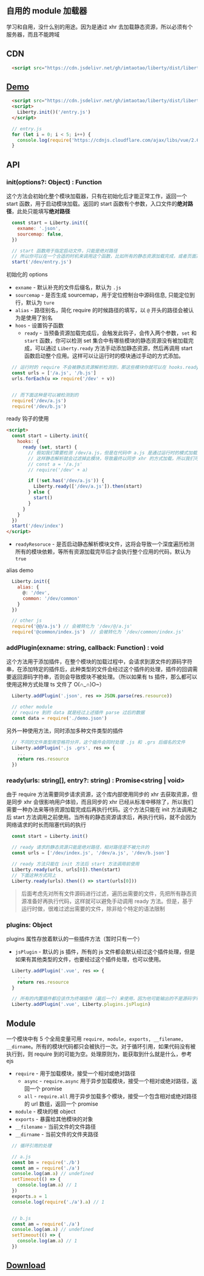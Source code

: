 ## 自用的 module 加载器
学习和自用，没什么别的用途。因为是通过 xhr 去加载静态资源，所以必须有个服务器，而且不能跨域

## CDN
```html
  <script src="https://cdn.jsdelivr.net/gh/imtaotao/liberty/dist/liberty-0.0.3.min.js"></script>
```

## [Demo](./index.html)
```html
  <script src="https://cdn.jsdelivr.net/gh/imtaotao/liberty/dist/liberty-0.0.3.min.js"></script>
  <script>
    Liberty.init()('/entry.js')
  </script>
```

```js
  // entry.js
  for (let i = 0; i < 5; i++) {
    console.log(require('https://cdnjs.cloudflare.com/ajax/libs/vue/2.6.10/vue.common.dev.js'));
  }
```

## API
### init(options?: Object) : Function
这个方法会初始化整个模块加载器，只有在初始化后才能正常工作，返回一个 start 函数，用于启动模块加载。返回的 start 函数有个参数，入口文件的**绝对路径**，此处只能填写**绝对路径**

```js
  const start = Liberty.init({
    exname: '.json',
    sourcemap: false, 
  })

  // start 函数用于指定启动文件，只能是绝对路径
  // 所以你可以在一个合适的时机来调用这个函数，比如所有的静态资源加载完成，或者页面某些节点渲染完成后
  start('/dev/entry.js')
```

初始化的 options
- `exname` - 默认补充的文件后缀名，默认为 `.js`
- `sourcemap` - 是否生成 sourcemap，用于定位控制台中源码信息, 只能定位到行，默认为 `ture`
- `alias` - 路径别名，简化 require 的时候路径的填写，以 `@` 开头的路径会被认为是使用了别名
- `hoos` - 设置钩子函数
  + `ready` - 当预备资源加载完成后，会触发此钩子，会传入两个参数，`set` 和 `start` 函数，你可以检测 set 集合中有哪些模块的静态资源没有被加载完成，可以通过 `Liberty.ready` 方法手动添加静态资源，然后再调用 start 函数启动整个应用。这样可以让运行时的模块通过手动的方式添加。
```js
  // 运行时的 require 不会被静态资源解析检测到，那这些模块你就可以在 hooks.ready 钩子中手动加载静态资源
  const urls = ['/a.js', '/b.js']
  urls.forEach(u => require('/dev' + v))


  // 而下面这种是可以被检测到的
  require('/dev/a.js')
  require('/dev/b.js')
``` 

ready 钩子的使用
```html
<script>
  const start = Liberty.init({
    hooks: {
      ready (set, start) {
        // 假如我们需要检测 /dev/a.js，但是在代码中 a.js 是通过运行时的模式加载的，例如
        // 这样静态解析就会过滤掉此模块，导致最终以同步 xhr 的方式加载，所以我们可以在 ready 钩子中手动指定
        // const a = '/a.js'
        // require('/dev' + a)

        if (!set.has('/dev/a.js')) {
          Liberty.ready(['/dev/a.js']).then(start)
        } else {
          start()
        }
      }
    }
  })
  start('/dev/index')
</script>
```
- `readyResoruce` - 是否启动静态解析模块文件，这将会导致一个深度遍历检测所有的模块依赖，等所有资源加载完毕后才会执行整个应用的代码，默认为 `true`

alias demo
```js
  Liberty.init({
    alias: {
      @: '/dev',
      common: '/dev/common'
    }
  })

  // other js
  require('@@/a.js') // 会被转化为 '/dev/@/a.js'
  require('@common/index.js')  // 会被转化为 '/dev/common/index.js'
```

### addPlugin(exname: string, callback: Function) : void
这个方法用于添加插件，在整个模块的加载过程中，会请求到源文件的源码字符串，在添加特定的插件后，此种类型的文件会经过这个插件的处理，插件的回调需要返回源码字符串，否则会导致模块不被处理。（所以如果有 ts 插件，那么都可以使用这种方式处理 ts 文件了 O(∩_∩)O~）

```js
  Liberty.addPlugin('.json', res => JSON.parse(res.resource))

  // other module
  // require 到的 data 就是经过上述插件 parse 过后的数据
  const data = require('./demo.json')
```

另外一种使用方法，同时添加多种文件类型的插件
```js
  // 不同的文件类型用空格符分开，这个插件会同时处理 .js 和 .grs 后缀名的文件
  Liberty.addPlugin('.js .grs', res => {
    ...
    return res.resource
  })
```

### ready(urls: string[], entry?: string) : Promise<string | void>
由于 require 方法需要同步请求资源，这个库内部使用同步的 xhr 去获取资源，但是同步 xhr 会很影响用户体验，而且同步的 xhr 已经从标准中移除了，所以我们需要一种办法来等待资源加载完成后再执行代码。这个方法只能在 init 方法调用之后 start 方法调用之前使用。当所有的静态资源请求后，再执行代码，就不会因为网络请求的时长而阻塞代码的执行

```js
  const start = Liberty.init()

  // ready 请求的静态资源只能是绝对路径，相对路径是不被允许的
  const urls = ['/dev/index.js', '/dev/a.js', '/dev/b.json']

  // ready 方法只能在 init 方法后 start 方法调用前使用
  Liberty.ready(urls, urls[0]).then(start)
  // 下面这种方式同上
  Liberty.ready(urls).then(() => start(urls[0]))
```
> 后面考虑先对所有文件源码进行过滤，遍历出需要的文件，先把所有静态资源准备好再执行代码，这样就可以避免手动调用 ready 方法。但是，基于运行时做，很难过滤出需要的文件，除非给个特定的语法限制

### plugins: Object
plugins 属性存放着默认的一些插件方法（暂时只有一个）

- `jsPlugin` - 默认的 js 插件，所有的 js 文件都会默认经过这个插件处理，但是如果有其他类型的文件，也要经过这个插件处理，也可以使用。

```js
  Liberty.addPlugin('.vue', res => {
    ...
    return res.resource
  }

  // 所有的内置插件都应该作为终端插件（最后一个）来使用，因为他可能输出的不是源码字符串
  Liberty.addPlugin('.vue', Liberty.plugins.jsPlugin)
```

## Module
一个模块中有 5 个全局变量可用 `require, module, exports, __filename, __dirname`。所有的模块代码都只会被执行一次。对于循环引用，如果代码没有被执行到，则 require 到的可能为空。处理原则为，能获取到什么就是什么，参考 ejs

- `require` - 用于加载模块，接受一个相对或绝对路径
  + `async` - `require.async` 用于异步加载模块，接受一个相对或绝对路径，返回一个 promise
  + `all` - `require.all` 用于异步加载多个模块，接受一个包含相对或绝对路径的 url 数组，返回一个 promise
- `module` - 模块的根 object
- `exports` - 暴露给其他模块的对象
- `__filename` - 当前文件的文件路径
- `__dirname` - 当前文件的文件夹路径

```js
  // 循环引用的处理

  // a.js
  const bm = require('./b')
  const am = require('./a')
  console.log(am.a) // undefined
  setTimeout(() => {
    console.log(am.a) // 1
  })
  exports.a = 1
  console.log(require('./a').a) // 1


  // b.js
  const am = require('./a')
  console.log(am.a) // undefined
  setTimeout(() => {
    console.log(am.a) // 1
  })
```

<h2>
  <a download=liberty href=https://raw.githubusercontent.com/imtaotao/liberty/master/dist/liberty-0.0.3.min.js>Download</a>
<h2>